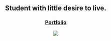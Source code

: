 
<h2 align="center"> Student with little desire to live. </h2>

<h3 align="center"><a href="https://fabian-martinez1.github.io/" target="_blank ">Portfolio</a> </h3>

<div align="center">
<img src="https://media.giphy.com/media/mdzHqtdkwdeZG/giphy.gif?cid=ecf05e47rnj4h0bu8rwsj18hy0zi6yfk06g7zl03c184u5a8&rid=giphy.gif&ct=g"/>
 </div>
<br>
